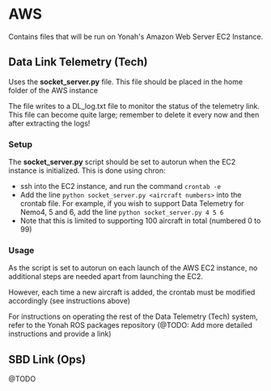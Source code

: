 # AWS

Contains files that will be run on Yonah's Amazon Web Server EC2 Instance.

## Data Link Telemetry (Tech)

Uses the **socket_server.py** file. This file should be placed in the home folder of the AWS instance

The file writes to a DL_log.txt file to monitor the status of the telemetry link. This file can become quite large; remember to delete it every now and then after extracting the logs!

### Setup

The **socket_server.py** script should be set to autorun when the EC2 instance is initialized. This is done using chron:

* ssh into the EC2 instance, and run the command `crontab -e`
* Add the line `python socket_server.py <aircraft numbers>` into the crontab file. For example, if you wish to support Data Telemetry for Nemo4, 5 and 6, add the line `python socket_server.py 4 5 6`
* Note that this is limited to supporting 100 aircraft in total (numbered 0 to 99)

### Usage

As the script is set to autorun on each launch of the AWS EC2 instance, no additional steps are needed apart from launching the EC2.

However, each time a new aircraft is added, the crontab must be modified accordingly (see instructions above)

For instructions on operating the rest of the Data Telemetry (Tech) system, refer to the Yonah ROS packages repository (@TODO: Add more detailed instructions and provide a link)

## SBD Link (Ops)

@TODO